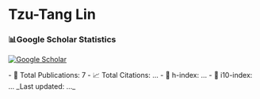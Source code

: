 # Tzu-Tang Lin


### 📊Google Scholar Statistics
<p align="left">
  <a href="https://scholar.google.com/citations?user=2Yxesf0AAAAJ">
    <img src="https://img.shields.io/badge/Google%20Scholar-Tzu--Tang%20Lin-4285F4?style=for-the-badge&logo=google-scholar&logoColor=white" alt="Google Scholar"/>
  </a>
</p>
<!--GS_START-->
- 📄 Total Publications: 7
- 📈 Total Citations: ...
- 🧠 h-index: ...
- 🏅 i10-index: ...
_Last updated: ..._
<!--GS_END-->
